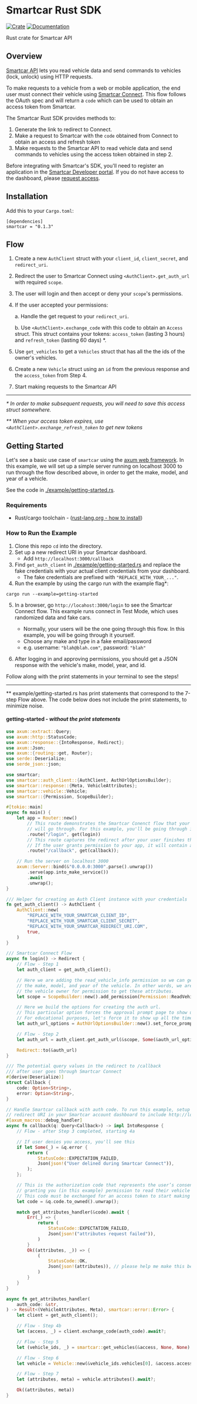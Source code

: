 # Smartcar Rust SDK

[![Crate](https://img.shields.io/crates/v/smartcar.svg)](https://crates.io/crates/smartcar)
[![Documentation](https://docs.rs/smartcar/badge.svg)](https://docs.rs/smartcar)

Rust crate for Smartcar API

## Overview

[Smartcar API](https://smartcar.com/docs) lets you read vehicle data and send commands to vehicles (lock, unlock) using HTTP requests.

To make requests to a vehicle from a web or mobile application, the end user must connect their vehicle using [Smartcar Connect](https://smartcar.com/docs/api#smartcar-connect). This flow follows the OAuth spec and will return a `code` which can be used to obtain an access token from Smartcar.

The Smartcar Rust SDK provides methods to:

1. Generate the link to redirect to Connect.
2. Make a request to Smartcar with the `code` obtained from Connect to obtain an
   access and refresh token
3. Make requests to the Smartcar API to read vehicle data and send commands to
   vehicles using the access token obtained in step 2.

Before integrating with Smartcar's SDK, you'll need to register an application in the [Smartcar Developer portal](https://developer.smartcar.com). If you do not have access to the dashboard, please [request access](https://smartcar.com/subscribe).

## Installation

Add this to your `Cargo.toml`:

```
[dependencies]
smartcar = "0.1.3"
```

## Flow

1. Create a new `AuthClient` struct with your `client_id`, `client_secret`, and `redirect_uri`.
2. Redirect the user to Smartcar Connect using `<AuthClient>.get_auth_url` with required `scope`.
3. The user will login and then accept or deny your `scope`'s permissions.
4. If the user accepted your permissions:

	a. Handle the get request to your `redirect_uri`.

	b. Use `<AuthClient>.exchange_code` with this code to obtain an `Access` struct. This struct contains your tokens: `access_token` (lasting 3 hours) and `refresh_token` (lasting 60 days) *.

5. Use `get_vehicles` to get a `Vehicles` struct that has all the the ids of the owner's vehicles.
6. Create a new `Vehicle` struct using an `id` from the previous response and the `access_token` from Step 4.
7. Start making requests to the Smartcar API

---

*\* In order to make subsequent requests, you will need to save this access struct somewhere.*

*\*\* When your access token expires, use `<AuthClient>.exchange_refresh_token` to get new tokens*



## Getting Started

Let's see a basic use case of `smartcar` using the [axum web framework](https://github.com/tokio-rs/axum). In this example, we will set up a simple server running on localhost 3000 to run through the flow described above, in order to get the make, model, and year of a vehicle.

See the code in [./example/getting-started.rs](https://github.com/nbry/smartcar-rust-sdk/blob/main/examples/getting-started.rs).

### Requirements

- Rust/cargo toolchain - ([rust-lang.org - how to install](https://www.rust-lang.org/tools/install))

### How to Run the Example

1. Clone this repo `cd` into the directory.
2. Set up a new redirect URI in your Smartcar dashboard.
	- Add `http://localhost:3000/callback`
3. Find `get_auth_client` in [./example/getting-started.rs](https://github.com/nbry/smartcar-rust-sdk/blob/main/examples/getting-started.rs) and replace the fake credentials with your actual client credentials from your dashboard.
	- The fake credentials are prefixed with `"REPLACE_WITH_YOUR_..."`.
4. Run the example by using the cargo run with the example flag*:

```
cargo run --example=getting-started
```

5. In a browser, go `http://locahost:3000/login` to see the Smartcar Connect flow. This example runs connect in Test Mode, which uses randomized data and fake cars.
	- Normally, your users will be the one going through this flow. In this example, you will be going through it yourself.
	- Choose any make and type in a fake email/password
	- e.g. username: `"blah@blah.com"`, password: `"blah"`

6. After logging in and approving permissions, you should get a JSON response with the vehicle's make, model, year, and id.

Follow along with the print statements in your terminal to see the steps!

---

*\* example/getting-started.rs has print statements that correspond to the 7-step Flow above. The code below does not include the print statements, to minimize noise.

#### getting-started - *without the print statements*

```rust
use axum::extract::Query;
use axum::http::StatusCode;
use axum::response::{IntoResponse, Redirect};
use axum::Json;
use axum::{routing::get, Router};
use serde::Deserialize;
use serde_json::json;

use smartcar;
use smartcar::auth_client::{AuthClient, AuthUrlOptionsBuilder};
use smartcar::response::{Meta, VehicleAttributes};
use smartcar::vehicle::Vehicle;
use smartcar::{Permission, ScopeBuilder};

#[tokio::main]
async fn main() {
    let app = Router::new()
        // This route demonstrates the Smartcar Conenct flow that your user
        // will go through. For this example, you'll be going through it yourself.
        .route("/login", get(login))
        // This route captures the redirect after your user finishes the Smartcar Connect flow.
        // If the user grants permission to your app, it will contain a query `code`
        .route("/callback", get(callback));

    // Run the server on localhost 3000
    axum::Server::bind(&"0.0.0.0:3000".parse().unwrap())
        .serve(app.into_make_service())
        .await
        .unwrap();
}

/// Helper for creating an Auth Client instance with your credentials
fn get_auth_client() -> AuthClient {
    AuthClient::new(
        "REPLACE_WITH_YOUR_SMARTCAR_CLIENT_ID",
        "REPLACE_WITH_YOUR_SMARTCAR_CLIENT_SECRET",
        "REPLACE_WITH_YOUR_SMARTCAR_REDIRECT_URI.COM",
        true,
    )
}

/// Smartcar Connect Flow
async fn login() -> Redirect {
    // Flow - Step 1
    let auth_client = get_auth_client();

    // Here we are adding the read_vehicle_info permission so we can get
    // the make, model, and year of the vehicle. In other words, we are asking
	// the vehicle owner for permission to get these attributes.
    let scope = ScopeBuilder::new().add_permission(Permission::ReadVehicleInfo);

    // Here we build the options for creating the auth url.
    // This particular option forces the approval prompt page to show up.
    // For educational purposes, let's force it to show up all the time.
    let auth_url_options = AuthUrlOptionsBuilder::new().set_force_prompt(true);

    // Flow - Step 2
    let auth_url = auth_client.get_auth_url(&scope, Some(&auth_url_options));

    Redirect::to(&auth_url)
}

/// The potential query values in the redirect to /callback
/// after user goes through Smartcar Connect
#[derive(Deserialize)]
struct Callback {
    code: Option<String>,
    error: Option<String>,
}

// Handle Smartcar callback with auth code. To run this example, setup your
// redirect URI in your Smartcar account dashboard to include http://localhost:3000/callback
#[axum_macros::debug_handler]
async fn callback(q: Query<Callback>) -> impl IntoResponse {
    // Flow - after Step 3 completed, starting 4a

    // If user denies you access, you'll see this
    if let Some(_) = &q.error {
        return (
            StatusCode::EXPECTATION_FAILED,
            Json(json!("User delined during Smartcar Connect")),
        );
    };

    // This is the authorization code that represents the user’s consent
    // granting you (in this example) permission to read their vehicle's attributes
    // This code must be exchanged for an access token to start making requests to the vehicle.
    let code = &q.code.to_owned().unwrap();

    match get_attributes_handler(&code).await {
        Err(_) => {
            return (
                StatusCode::EXPECTATION_FAILED,
                Json(json!("attributes request failed")),
            )
        }
        Ok((attributes, _)) => {
            (
                StatusCode::OK,
                Json(json!(attributes)), // please help me make this better... lol
            )
        }
    }
}

async fn get_attributes_handler(
    auth_code: &str,
) -> Result<(VehicleAttributes, Meta), smartcar::error::Error> {
    let client = get_auth_client();

    // Flow - Step 4b
    let (access, _) = client.exchange_code(auth_code).await?;

    // Flow - Step 5
    let (vehicle_ids, _) = smartcar::get_vehicles(&access, None, None).await?;

    // Flow - Step 6
    let vehicle = Vehicle::new(&vehicle_ids.vehicles[0], &access.access_token);

    // Flow - Step 7
    let (attributes, meta) = vehicle.attributes().await?;

    Ok((attributes, meta))
}
```
